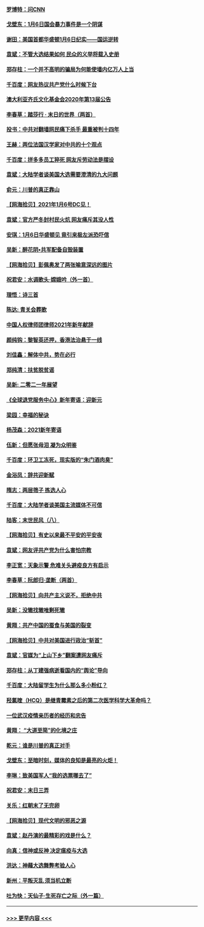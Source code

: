 #### [罗博特：问CNN](../pages/nsc993/n12677172.md?t=01091351) 
#### [戈壁东：1月6日国会暴力事件是一个阴谋](../pages/nsc993/n12674639.md?t=01091351) 
#### [谢田：美国首都华盛顿1月6日纪实——国运逆转](../pages/nsc993/n12673190.md?t=01091351) 
#### [袁斌：不管大选结果如何 民众的义举将载入史册](../pages/nsc993/n12672787.md?t=01091351) 
#### [郑存柱：一个并不高明的骗局为何能使墙内亿万人上当](../pages/nsc993/n12671449.md?t=01091351) 
#### [千百度：网友热议共产党什么时候下台](../pages/nsc993/n12670442.md?t=01091351) 
#### [澳大利亚齐氏文化基金会2020年第13届公告](../pages/nsc993/n12670273.md?t=01091351) 
#### [李春草：踏莎行 · 末日的世界（两首）](../pages/nsc993/n12670253.md?t=01091351) 
#### [投书：中共对翻墙网民痛下杀手 最重被判十四年](../pages/nsc993/n12670190.md?t=01091351) 
#### [王赫：两位法国汉学家对中共的十个观点](../pages/nsc993/n12669593.md?t=01091351) 
#### [千百度：拼多多员工猝死 网友斥劳动法是摆设](../pages/nsc993/n12668081.md?t=01091351) 
#### [袁斌：大陆学者谈美国大选需要澄清的九大问题](../pages/nsc993/n12668023.md?t=01091351) 
#### [俞元：川普的真正靠山](../pages/nsc993/n12668000.md?t=01091351) 
#### [【网海拾贝】2021年1月6号DC见！](../pages/nsc993/n12664957.md?t=01091351) 
#### [袁斌：官方严冬封村民火炕 网友痛斥其没人性](../pages/nsc993/n12664882.md?t=01091351) 
#### [安琪：1月6日华盛顿见 竟引来极左派恐吓信](../pages/nsc993/n12664831.md?t=01091351) 
#### [吴新：醉花阴•共军配备自毁装置](../pages/nsc993/n12664766.md?t=01091351) 
#### [【网海拾贝】彭佩奥发了两张喻意深远的图片](../pages/nsc993/n12663515.md?t=01091351) 
#### [祝君安：水调歌头·嫦娥吟（外一首）](../pages/nsc993/n12663345.md?t=01091351) 
#### [理悟：诗三首](../pages/nsc993/n12663334.md?t=01091351) 
#### [陈达: 青关会葬歌](../pages/nsc993/n12663305.md?t=01091351) 
#### [中国人权律师团律师2021年新年献辞](../pages/nsc993/n12661792.md?t=01091351) 
#### [颜纯钩：黎智英还押，香港法治悬于一线](../pages/nsc993/n12661371.md?t=01091351) 
#### [刘佳鑫：解体中共，势在必行](../pages/nsc993/n12661335.md?t=01091351) 
#### [郑纯清：扶贫脱贫谣](../pages/nsc993/n12658729.md?t=01091351) 
#### [吴新: 二零二一年展望](../pages/nsc993/n12658664.md?t=01091351) 
#### [《全球退党服务中心》新年寄语：迎新元](../pages/nsc993/n12658408.md?t=01091351) 
#### [梁园：幸福的秘诀](../pages/nsc993/n12658061.md?t=01091351) 
#### [杨茂森：2021新年寄语](../pages/nsc993/n12658128.md?t=01091351) 
#### [伍新：但愿张母泪 凝为众明鉴](../pages/nsc993/n12656861.md?t=01091351) 
#### [千百度：环卫工冻死，现实版的“朱门酒肉臭”](../pages/nsc993/n12655588.md?t=01091351) 
#### [金浴凤：辞共迎新赋](../pages/nsc993/n12653369.md?t=01091351) 
#### [隋志：两层筛子 拣选人心](../pages/nsc993/n12653341.md?t=01091351) 
#### [千百度：大陆学者谈美国主流媒体不可信](../pages/nsc993/n12651269.md?t=01091351) 
#### [陆客：末世民风（八）](../pages/nsc993/n12648233.md?t=01091351) 
#### [【网海拾贝】有史以来最不平安的平安夜](../pages/nsc993/n12647164.md?t=01091351) 
#### [袁斌：网友评共产党为什么害怕宗教](../pages/nsc993/n12647003.md?t=01091351) 
#### [李正宽：天象示警 危难关头避疫良方有启示](../pages/nsc993/n12646262.md?t=01091351) 
#### [李春草：阮郎归‧垄断（两首）](../pages/nsc993/n12646302.md?t=01091351) 
#### [【网海拾贝】向共产主义说不，拒绝中共](../pages/nsc993/n12645941.md?t=01091351) 
#### [吴新：没辙找辙唯剩死辙](../pages/nsc993/n12643919.md?t=01091351) 
#### [黄翔：共产中国的蚕食与美国的裂变](../pages/nsc993/n12643727.md?t=01091351) 
#### [【网海拾贝】中共对美国进行政治“斩首”](../pages/nsc993/n12642290.md?t=01091351) 
#### [袁斌：官媒为“上山下乡”翻案遭网友痛斥](../pages/nsc993/n12642071.md?t=01091351) 
#### [郑存柱：从丁建强病逝看国内的“舆论”导向](../pages/nsc993/n12640944.md?t=01091351) 
#### [千百度：大陆留学生为什么那么多小粉红？](../pages/nsc993/n12639306.md?t=01091351) 
#### [羟氯喹（HCQ）是继青霉素之后的第二次医学科学大革命吗？](../pages/nsc993/n12638564.md?t=01091351) 
#### [一位武汉疫情亲历者的经历和忠告](../pages/nsc993/n12639029.md?t=01091351) 
#### [黄翔： “大道至简”的化境之庄](../pages/nsc993/n12637541.md?t=01091351) 
#### [乾元：谁是川普的真正对手](../pages/nsc993/n12637090.md?t=01091351) 
#### [戈壁东：至暗时刻，媒体的良知是最亮的火炬！](../pages/nsc993/n12637042.md?t=01091351) 
#### [李琳：致美国军人“我的选票哪去了”](../pages/nsc993/n12635351.md?t=01091351) 
#### [祝君安：末日三弄](../pages/nsc993/n12635324.md?t=01091351) 
#### [关乐：红朝末了无完卵](../pages/nsc993/n12635315.md?t=01091351) 
#### [【网海拾贝】现代文明的邪恶之源](../pages/nsc993/n12634425.md?t=01091351) 
#### [袁斌：赵丹演的最精彩的戏是什么？](../pages/nsc993/n12633316.md?t=01091351) 
#### [向真：信神或反神 决定瘟疫与大选](../pages/nsc993/n12632710.md?t=01091351) 
#### [洪达：神藉大选舞弊考验人心](../pages/nsc993/n12631962.md?t=01091351) 
#### [新州：平叛灭乱  须当机立断](../pages/nsc993/n12631946.md?t=01091351) 
#### [吐为快：天仙子‧生死存亡之际（外一篇）](../pages/nsc993/n12631927.md?t=01091351) 

----
#### [ >>> 更早内容 <<< ](../indexes/nsc993-earlier.md)
